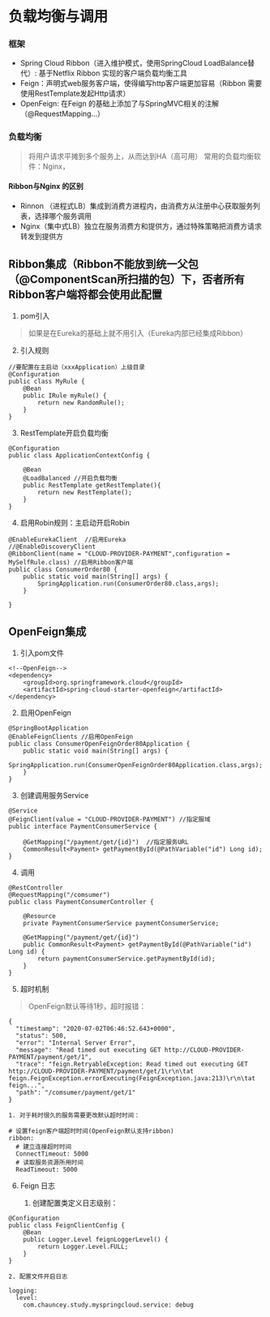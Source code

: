 # 负载均衡与调用

### 框架

- Spring Cloud Ribbon（进入维护模式，使用SpringCloud LoadBalance替代）: 基于Netflix Ribbon 实现的客户端负载均衡工具
- Feign：声明式web服务客户端，使得编写http客户端更加容易（Ribbon 需要使用RestTemplate发起Http请求）
- OpenFeign: 在Feign 的基础上添加了与SpringMVC相关的注解（@RequestMapping...）

### 负载均衡

> 将用户请求平摊到多个服务上，从而达到HA（高可用）
> 常用的负载均衡软件：Nginx，

#### Ribbon与Nginx 的区别
 
 - Rinnon （进程式LB）集成到消费方进程内，由消费方从注册中心获取服务列表，选择哪个服务调用
 - Nginx（集中式LB）独立在服务消费方和提供方，通过特殊策略把消费方请求转发到提供方

## Ribbon集成（Ribbon不能放到统一父包（@ComponentScan所扫描的包）下，否者所有Ribbon客户端将都会使用此配置
1. pom引入
> 如果是在Eureka的基础上就不用引入（Eureka内部已经集成Ribbon）

2. 引入规则

```
//要配置在主启动（xxxApplication）上级目录
@Configuration
public class MyRule {
    @Bean
    public IRule myRule() {
        return new RandomRule();
    }
}

```

3. RestTemplate开启负载均衡

```
@Configuration
public class ApplicationContextConfig {

    @Bean
    @LoadBalanced //开启负载均衡
    public RestTemplate getRestTemplate(){
        return new RestTemplate();
    }
}
```
4. 启用Robin规则：主启动开启Robin

```
@EnableEurekaClient  //启用Eureka
//@EnableDiscoveryClient
@RibbonClient(name = "CLOUD-PROVIDER-PAYMENT",configuration = MySelfRule.class) //启用Ribbon客户端
public class ConsumerOrder80 {
    public static void main(String[] args) {
        SpringApplication.run(ConsumerOrder80.class,args);
    }

}
```

## OpenFeign集成
1. 引入pom文件

```
<!--OpenFeign-->
<dependency>
    <groupId>org.springframework.cloud</groupId>
    <artifactId>spring-cloud-starter-openfeign</artifactId>
</dependency>
```
2. 启用OpenFeign

```
@SpringBootApplication
@EnableFeignClients //启用OpenFeign
public class ConsumerOpenFeignOrder80Application {
    public static void main(String[] args) {
        SpringApplication.run(ConsumerOpenFeignOrder80Application.class,args);
    }
}

```
3. 创建调用服务Service

```
@Service
@FeignClient(value = "CLOUD-PROVIDER-PAYMENT") //指定服域
public interface PaymentConsumerService {

    @GetMapping("/payment/get/{id}")  //指定服务URL
    CommonResult<Payment> getPaymentById(@PathVariable("id") Long id);
}
```
4. 调用

```
@RestController
@RequestMapping("/comsumer")
public class PaymentConsumerController {

    @Resource
    private PaymentConsumerService paymentConsumerService;

    @GetMapping("/payment/get/{id}")
    public CommonResult<Payment> getPaymentById(@PathVariable("id") Long id) {
        return paymentConsumerService.getPaymentById(id);
    }
}
```

5. 超时机制

> OpenFeign默认等待1秒，超时报错：

```
{
  "timestamp": "2020-07-02T06:46:52.643+0000",
  "status": 500,
  "error": "Internal Server Error",
  "message": "Read timed out executing GET http://CLOUD-PROVIDER-PAYMENT/payment/get/1",
  "trace": "feign.RetryableException: Read timed out executing GET http://CLOUD-PROVIDER-PAYMENT/payment/get/1\r\n\tat feign.FeignException.errorExecuting(FeignException.java:213)\r\n\tat feign...",
  "path": "/comsumer/payment/get/1"
}
```
    1. 对于耗时很久的服务需要更改默认超时时间：

```
# 设置feign客户端超时时间(OpenFeign默认支持ribbon)
ribbon:
  # 建立连接超时时间
  ConnectTimeout: 5000
  # 读取服务资源所用时间
  ReadTimeout: 5000
```

6. Feign 日志

    1. 创建配置类定义日志级别：
```
@Configuration
public class FeignClientConfig {
    @Bean
    public Logger.Level feignLoggerLevel() {
        return Logger.Level.FULL;
    }
}
```

    2. 配置文件开启日志
```
logging:
  level:
    com.chauncey.study.myspringcloud.service: debug
```


